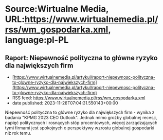# Source:Wirtualne Media, URL:https://www.wirtualnemedia.pl/rss/wm_gospodarka.xml, language:pl-PL

## Raport: Niepewność polityczna to główne ryzyko dla największych firm
 - [https://www.wirtualnemedia.pl/artykul/raport-niepewnosc-polityczna-to-glowne-ryzyko-dla-najwiekszych-firm](https://www.wirtualnemedia.pl/artykul/raport-niepewnosc-polityczna-to-glowne-ryzyko-dla-najwiekszych-firm)
 - RSS feed: https://www.wirtualnemedia.pl/rss/wm_gospodarka.xml
 - date published: 2023-11-28T07:04:31.550143+00:00

Niepewność polityczna to główne ryzyko dla największych firm - wynika z badania "KPMG 2023 CEO Outlook". Jednak mimo groźby globalnej recesji, napięć politycznych i rosnących stóp procentowych, więcej zarządzających tymi firmami jest spokojnych o perspektywy wzrostu globalnej gospodarki niż rok temu.

